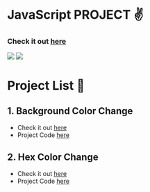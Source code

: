 # JavaScript PROJECT ✌️

### Check it out [here](https://surajitpore0.github.io/Display-quotes-JS/)

<img src = "https://forthebadge.com/images/badges/made-with-javascript.svg">

<img src = "https://forthebadge.com/images/badges/built-with-love.svg">

# Project List 👀

## 1. Background Color Change

-   Check it out [here](https://surajitpore0.github.io/change-background-color-js/)
-   Project Code [here](https://github.com/surajitpore0/change-background-color-js)

## 2. Hex Color Change

-   Check it out [here](https://surajitpore0.github.io/change-hex-color-js/)
-   Project Code [here](https://github.com/surajitpore0/change-hex-color-js)

<!-- ![web app](./img/home.png) -->

<!-- -   A simple Display Quotes web app Using JavaScript.

-   it shows random Quotes.
-   Fully responsive site. -->
